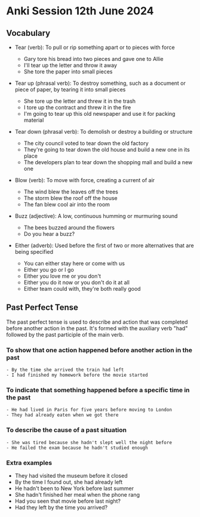 # Anki Session 12th June 2024

## Vocabulary

- Tear (verb): To pull or rip something apart or to pieces with force

  - Gary tore his bread into two pieces and gave one to Allie
  - I'll tear up the letter and throw it away
  - She tore the paper into small pieces

- Tear up (phrasal verb): To destroy something, such as a document or piece of paper, by tearing it into small pieces

  - She tore up the letter and threw it in the trash
  - I tore up the contract and threw it in the fire
  - I'm going to tear up this old newspaper and use it for packing material

- Tear down (phrasal verb): To demolish or destroy a building or structure

  - The city council voted to tear down the old factory
  - They're going to tear down the old house and build a new one in its place
  - The developers plan to tear down the shopping mall and build a new one

- Blow (verb): To move with force, creating a current of air

  - The wind blew the leaves off the trees
  - The storm blew the roof off the house
  - The fan blew cool air into the room

- Buzz (adjective): A low, continuous humming or murmuring sound

  - The bees buzzed around the flowers
  - Do you hear a buzz?

- Either (adverb): Used before the first of two or more alternatives that are being specified
  - You can either stay here or come with us
  - Either you go or I go
  - Either you love me or you don't
  - Either you do it now or you don't do it at all
  - Either team could with, they're both really good

## Past Perfect Tense

The past perfect tense is used to describe and action that was completed before another action in the past. It's formed with the auxiliary verb "had" followed by the past participle of the main verb.

### To show that one action happened before another action in the past

    - By the time she arrived the train had left
    - I had finished my homework before the movie started

### To indicate that something happened before a specific time in the past

    - He had lived in Paris for five years before moving to London
    - They had already eaten when we got there

### To describe the cause of a past situation

    - She was tired because she hadn't slept well the night before
    - He failed the exam because he hadn't studied enough

### Extra examples

- They had visited the museum before it closed
- By the time I found out, she had already left
- He hadn't been to New York before last summer
- She hadn't finished her meal when the phone rang
- Had you seen that movie before last night?
- Had they left by the time you arrived?
